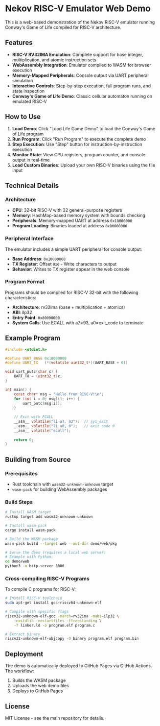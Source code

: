 # Nekov RISC-V Emulator Web Demo

This is a web-based demonstration of the Nekov RISC-V emulator running Conway's Game of Life compiled for RISC-V architecture.

## Features

- **RISC-V RV32IMA Emulation**: Complete support for base integer, multiplication, and atomic instruction sets
- **WebAssembly Integration**: Emulator compiled to WASM for browser execution
- **Memory-Mapped Peripherals**: Console output via UART peripheral simulation
- **Interactive Controls**: Step-by-step execution, full program runs, and state inspection
- **Conway's Game of Life Demo**: Classic cellular automaton running on emulated RISC-V

## How to Use

1. **Load Demo**: Click "Load Life Game Demo" to load the Conway's Game of Life program
2. **Run Program**: Click "Run Program" to execute the complete demo
3. **Step Execution**: Use "Step" button for instruction-by-instruction execution
4. **Monitor State**: View CPU registers, program counter, and console output in real-time
5. **Load Custom Binaries**: Upload your own RISC-V binaries using the file input

## Technical Details

### Architecture
- **CPU**: 32-bit RISC-V with 32 general-purpose registers
- **Memory**: HashMap-based memory system with bounds checking
- **Peripherals**: Memory-mapped UART at address `0x10000000`
- **Program Loading**: Binaries loaded at address `0x80000000`

### Peripheral Interface
The emulator includes a simple UART peripheral for console output:
- **Base Address**: `0x10000000`
- **TX Register**: Offset `0x0` - Write characters to output
- **Behavior**: Writes to TX register appear in the web console

### Program Format
Programs should be compiled for RISC-V 32-bit with the following characteristics:
- **Architecture**: rv32ima (base + multiplication + atomics)
- **ABI**: ilp32
- **Entry Point**: `0x80000000`
- **System Calls**: Use ECALL with a7=93, a0=exit_code to terminate

## Example Program

```c
#include <stdint.h>

#define UART_BASE 0x10000000
#define UART_TX   (*(volatile uint32_t*)(UART_BASE + 0))

void uart_putc(char c) {
    UART_TX = (uint32_t)c;
}

int main() {
    const char* msg = "Hello from RISC-V!\n";
    for (int i = 0; msg[i]; i++) {
        uart_putc(msg[i]);
    }
    
    // Exit with ECALL
    __asm__ volatile("li a7, 93");  // sys_exit
    __asm__ volatile("li a0, 0");   // exit code 0
    __asm__ volatile("ecall");
    
    return 0;
}
```

## Building from Source

### Prerequisites
- Rust toolchain with `wasm32-unknown-unknown` target
- `wasm-pack` for building WebAssembly packages

### Build Steps
```bash
# Install WASM target
rustup target add wasm32-unknown-unknown

# Install wasm-pack
cargo install wasm-pack

# Build the WASM package
wasm-pack build --target web --out-dir demo/web/pkg

# Serve the demo (requires a local web server)
# Example with Python:
cd demo/web
python3 -m http.server 8000
```

### Cross-compiling RISC-V Programs
To compile C programs for RISC-V:

```bash
# Install RISC-V toolchain
sudo apt-get install gcc-riscv64-unknown-elf

# Compile with specific flags
riscv32-unknown-elf-gcc -march=rv32ima -mabi=ilp32 \
    -nostdlib -nostartfiles -ffreestanding \
    -T linker.ld -o program.elf program.c

# Extract binary
riscv32-unknown-elf-objcopy -O binary program.elf program.bin
```

## Deployment

The demo is automatically deployed to GitHub Pages via GitHub Actions. The workflow:
1. Builds the WASM package
2. Uploads the web demo files
3. Deploys to GitHub Pages

## License

MIT License - see the main repository for details.